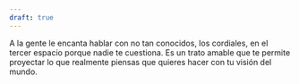 ```yaml
---
draft: true
---
```

A la gente le encanta hablar con no tan conocidos, los cordiales, en el tercer espacio porque nadie te cuestiona. Es un trato amable que te permite proyectar lo que realmente piensas que quieres hacer con tu visión del mundo.
